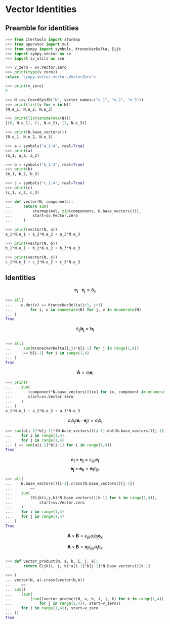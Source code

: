# Vector Identities

## Preamble for identities

```python
>>> from itertools import starmap
>>> from operator import mul
>>> from sympy import symbols, KroneckerDelta, Eijk
>>> import sympy.vector as sv
>>> import sv_utils as svu

>>> v_zero = sv.Vector.zero
>>> print(type(v_zero))
<class 'sympy.vector.vector.VectorZero'>

>>> print(v_zero)
0

>>> N =sv.CoordSys3D("N", vector_names=("e_1", "e_2", "e_3"))
>>> print(list(v for v in N))
[N.e_1, N.e_2, N.e_3]

>>> print(list(enumerate(N))) 
[(0, N.e_1), (1, N.e_2), (2, N.e_3)]

>>> print(N.base_vectors())
(N.e_1, N.e_2, N.e_3)

>>> a = symbols("a_1:4", real=True)
>>> print(a)
(a_1, a_2, a_3)

>>> b = symbols("b_1:4", real=True)
>>> print(b)
(b_1, b_2, b_3)

>>> c = symbols("c_1:4", real=True)
>>> print(c)
(c_1, c_2, c_3)

>>> def vector(N, components):
...     return sum(
...         starmap(mul, zip(components, N.base_vectors())), 
...         start=sv.Vector.zero
...     )

>>> print(vector(N, a))
a_1*N.e_1 + a_2*N.e_2 + a_3*N.e_3

>>> print(vector(N, b))
b_1*N.e_1 + b_2*N.e_2 + b_3*N.e_3

>>> print(vector(N, c))
c_1*N.e_1 + c_2*N.e_2 + c_3*N.e_3


```

## Identities

$$
\mathbf{e_i}\cdot\mathbf{e_j} = \delta_{ij}
$$

```python
>>> all(
...    u.dot(v) == KroneckerDelta(i+1, j+1) 
...        for i, u in enumerate(N) for j, v in enumerate(N)
... ) 
True

```

$$
\delta_{ij}\mathbf{b_j} =   \mathbf{b_i}
$$

```python

>>> all(
...     sum(KroneckerDelta(i,j)*b[j-1] for j in range(1,4)) 
...     == b[i-1] for i in range(1,4)
... )
True

```

$$
\mathbf A = a_i \mathbf e_i
$$

```python
>>> print(
...    sum( 
...       (component*N.base_vectors()[ix] for ix, component in enumerate(a)),
...       start=sv.Vector.zero
...    )
... )
a_1*N.e_1 + a_2*N.e_2 + a_3*N.e_3

```

$$
a_i b_j (\mathbf e_i \cdot \mathbf e_j) = a_i b_i
$$

```python
>>> sum(a[i-1]*b[j-1]*(N.base_vectors()[i-1].dot(N.base_vectors()[j-1]))
...    for i in range(1,4)
...    for j in range(1,4)
... ) == sum(a[i-1]*b[i-1] for i in range(1,4))
True

```

$$
\mathbf{e_i} \times \mathbf{e_j} = \epsilon_{ijk} \mathbf{e_i}
$$
$$
\mathbf{e_j} \times \mathbf{e_k} = \mathbf{e_i} \epsilon_{ijk}
$$

```python
>>> all(  
...    N.base_vectors()[i-1].cross(N.base_vectors()[j-1]) 
...        == 
...    sum(
...        (Eijk(i,j,k)*N.base_vectors()[k-1] for k in range(1,4)), 
...            start=sv.Vector.zero
...    )
...    for i in range(1,4) 
...    for j in range(1,4)
... )
True

```

$$
\mathbf{A} \times \mathbf{B} = \epsilon_{ijk} a_i b_j \mathbf{e_k}
$$

$$
\mathbf{A} \times \mathbf{B} = \mathbf{e_i} \epsilon_{ijk} a_j b_k 
$$

```python

>>> def vector_product(N, a, b, i, j, k):
...     return Eijk(i, j, k)*a[i-1]*b[j-1]*N.base_vectors()[k-1]

>>> ( 
... vector(N, a).cross(vector(N,b)) 
...    ==
... sum((
...    (sum(
...        (sum((vector_product(N, a, b, i, j, k) for k in range(1,4)), start=v_zero)
...            for j in range(1,4)), start=v_zero)) 
...    for i in range(1,4)), start=v_zero
... ))  
True

```
